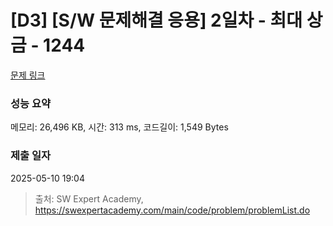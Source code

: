 # [D3] [S/W 문제해결 응용] 2일차 - 최대 상금 - 1244 

[문제 링크](https://swexpertacademy.com/main/code/problem/problemDetail.do?contestProbId=AV15Khn6AN0CFAYD) 

### 성능 요약

메모리: 26,496 KB, 시간: 313 ms, 코드길이: 1,549 Bytes

### 제출 일자

2025-05-10 19:04



> 출처: SW Expert Academy, https://swexpertacademy.com/main/code/problem/problemList.do